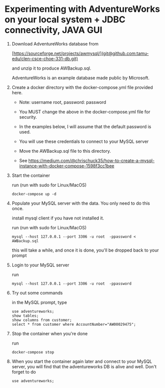 
# Experimenting with AdventureWorks on your local system  + JDBC connectivity, JAVA GUI 

1. Download AdventureWorks database from

   [https://sourceforge.net/projects/awmysql/](git@github.com:tamu-edu/clen-csce-choe-331-db.git)

   and unzip it to produce AWBackup.sql. 

   AdventureWorks is an example database made public by Microsoft.

2. Create a docker directory with the docker-compose.yml file provided here.

   * Note: username root, password: password 
   * You MUST change the above in the docker-compose.yml file for security.
   * In the examples below, I will assume that the default password is used.
   * You will use these credentials to connect to your MySQL server
   * Move the AWBackup.sql file to this directory.

   *  See https://medium.com/@chrischuck35/how-to-create-a-mysql-instance-with-docker-compose-1598f3cc1bee 

3. Start the container

   run (run with sudo for Linux/MacOS)

   ```
   docker-compose up -d
   ```

4. Populate your MySQL server with the data. You only need to do this once.

   install mysql client if you have not installed it.

   run (run with sudo for Linux/MacOS)
   ```
   mysql --host 127.0.0.1 --port 3306 -u root  -ppassword < AWBackup.sql 
   ```

   this will take a while, and once it is done, you'll be dropped back to your prompt

5. Login to your MySQL server

   run
   
   ```
   mysql --host 127.0.0.1 --port 3306 -u root  -ppassword
   ```
6. Try out some commands

   in the MySQL prompt, type

   ```
   use adventureworks; 
   show tables;
   show columns from customer;
   select * from customer where AccountNumber="AW00029475";
   ```

7. Stop the container when you're done

   run

   ```
   docker-compose stop 
   ```

8. When you start the container again later and connect to your MySQL server,
you will find that the adventureworks DB is alive and well. Don't forget to do

   ```
   use adventureworks;
   ```

